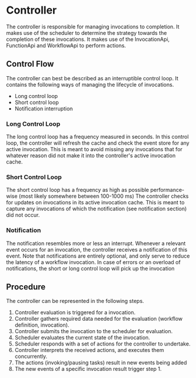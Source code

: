 # Controller

The controller is responsible for managing invocations to completion.
It makes use of the scheduler to determine the strategy towards the completion of these invocations.
It makes use of the InvocationApi, FunctionApi and WorkflowApi to perform actions.

## Control Flow
The controller can best be described as an interruptible control loop.
It contains the following ways of managing the lifecycle of invocations.
- Long control loop
- Short control loop
- Notification interruption

### Long Control Loop
The long control loop has a frequency measured in seconds.
In this control loop, the controller will refresh the cache and check the event store for any active invocation.
This is meant to avoid missing any invocations that for whatever reason did not make it into the controller's active invocation cache.

### Short Control Loop
The short control loop has a frequency as high as possible performance-wise (most likely somewhere between 100-1000 ms)
The controller checks for updates on invocations in its active invocation cache.
This is meant to capture any invocations of which the notification (see notification section) did not occur.
 
### Notification
The notification resembles more or less an interrupt. 
Whenever a relevant event occurs for an invocation, the controller receives a notification of this event.
Note that notifications are entirely optional, and only serve to reduce the latency of a workflow invocation.
In case of errors or an overload of notifications, the short or long control loop will pick up the invocation


## Procedure
The controller can be represented in the following steps.

1. Controller evaluation is triggered for a invocation.
2. Controller gathers required data needed for the evaluation (workflow definition, invocation).
3. Controller submits the invocation to the scheduler for evaluation.
4. Scheduler evaluates the current state of the invocation.
5. Scheduler responds with a set of actions for the controller to undertake.
6. Controller interprets the received actions, and executes them concurrently.
7. The actions (invoking/pausing tasks) result in new events being added 
8. The new events of a specific invocation result trigger step 1. 
